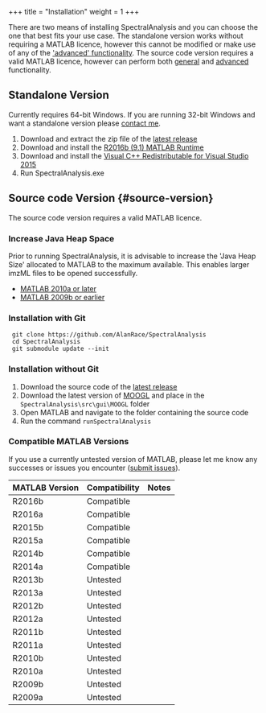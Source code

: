 +++
title = "Installation"
weight = 1
+++

There are two means of installing SpectralAnalysis and you can choose the one that best fits your use case. The standalone version works without requiring a MATLAB licence, however this cannot be modified or make use of any of the ['advanced' functionality](/advanced-use/). The source code version requires a valid MATLAB licence, however can perform both [general](/basic-usage/) and [advanced](/advanced-use/) functionality.

## Standalone Version

Currently requires 64-bit Windows. If you are running 32-bit Windows and want a standalone version please [contact me](https://github.com/AlanRace/SpectralAnalysis/issues/new).

1. Download and extract the zip file of the [latest release](https://github.com/AlanRace/SpectralAnalysis/releases)
2. Download and install the [R2016b (9.1) MATLAB Runtime](https://uk.mathworks.com/products/compiler/mcr/)
3. Download and install the [Visual C++ Redistributable for Visual Studio 2015](https://www.microsoft.com/en-us/download/details.aspx?id=48145)
4. Run SpectralAnalysis.exe 

## Source code Version {#source-version}

The source code version requires a valid MATLAB licence.

### Increase Java Heap Space
Prior to running SpectralAnalysis, it is advisable to increase the 'Java Heap Size' allocated to MATLAB to the maximum available. This enables larger imzML files to be opened successfully.

* [MATLAB 2010a or later](http://uk.mathworks.com/help/matlab/matlab_external/java-heap-memory-preferences.html)
* [MATLAB 2009b or earlier](https://uk.mathworks.com/matlabcentral/answers/92813-how-do-i-increase-the-heap-space-for-the-java-vm-in-matlab-6-0-r12-and-later-versions)


### Installation with Git

     git clone https://github.com/AlanRace/SpectralAnalysis
     cd SpectralAnalysis
     git submodule update --init

### Installation without Git

1. Download the source code of the [latest release](https://github.com/AlanRace/SpectralAnalysis/releases)
2. Download the latest version of [MOOGL](https://github.com/AlanRace/MOOGL/) and place in the `SpectralAnalysis\src\gui\MOOGL` folder
2. Open MATLAB and navigate to the folder containing the source code 
3. Run the command `runSpectralAnalysis`

### Compatible MATLAB Versions

If you use a currently untested version of MATLAB, please let me know any successes or issues you encounter ([submit issues](https://github.com/AlanRace/SpectralAnalysis/issues)).

| MATLAB Version | Compatibility        | Notes  |
| -------------- |-------------| -----|
| R2016b | Compatible |  |
| R2016a | Compatible |  |
| R2015b | Compatible |    |
| R2015a | Compatible |     |
| R2014b | Compatible |     |
| R2014a | Compatible |     |
| R2013b | Untested |     |
| R2013a | Untested |     |
| R2012b | Untested |     |
| R2012a | Untested |     |
| R2011b | Untested |     |
| R2011a | Untested |     |
| R2010b | Untested |     |
| R2010a | Untested |     |
| R2009b | Untested |     |
| R2009a | Untested |     |



